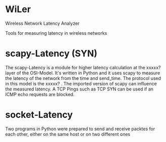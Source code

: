 # WiLer
Wireless Network Latency Analyzer

Tools for measuring latency in wireless networks

# scapy-Latency (SYN)
The scapy-Latency is a module for higher latency calculation at the xxxxx? layer of the OSI-Model. It's written in Python and it uses scapy to measure the latency of the network from the time and send_time. The protocol used in this model is the xxxxx? . The imported version of scapy can influence the measured latency. A TCP Pings such as TCP SYN can be used if an ICMP echo requests are blocked.  

# socket-Latency
Two programs in Python were prepared to send and receive packtes for each other, either on the same host or on two different ones
